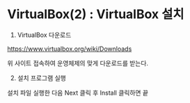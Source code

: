 # VirtualBox(2) : VirtualBox 설치

1. VirtualBox 다운로드

https://www.virtualbox.org/wiki/Downloads

위 사이트 접속하여 운영체제의 맞게 다운로드를 받는다.

2. 설치 프로그램 실행

설치 파일 실행한 다음 Next 클릭 후 Install 클릭하면 끝